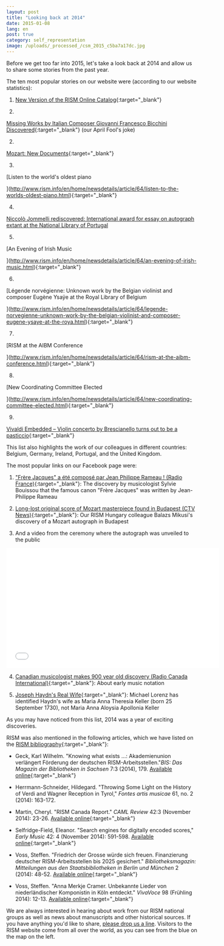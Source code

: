 ```yaml
---
layout: post
title: "Looking back at 2014"
date: 2015-01-08
lang: en
post: true
category: self_representation
image: /uploads/_processed_/csm_2015_c5ba7a17dc.jpg
---
```



Before we get too far into 2015, let's take a look back at 2014 and allow us to share some stories from the past year.



The ten most popular stories on our website were (according to our website statistics):

1. [New Version of the RISM Online Catalog](http://www.rism.info/en/home/newsdetails/article/64/new-version-of-the-rism-online-catalog.html){:target="_blank"}

1.

[Missing Works by Italian Composer Giovanni Francesco Bicchini Discovered](http://www.rism.info/en/home/newsdetails/article/64/missing-works-by-italian-composer-giovanni-francesco-bicchini-discovered.html){:target="_blank"} (our April Fool's joke)

2.

[Mozart: New Documents](http://www.rism.info/en/home/newsdetails/article/64/mozart-new-documents.html){:target="_blank"}

3.

[Listen to the world's oldest piano

](http://www.rism.info/en/home/newsdetails/article/64/listen-to-the-worlds-oldest-piano.html){:target="_blank"}

4.

[Niccolò Jommelli rediscovered: International award for essay on autograph extant at the National Library of Portugal](http://www.rism.info/en/home/newsdetails/article/64/niccolo-jommelli-rediscovered-international-award-for-essay-on-autograph-extant-at-the-national.html "external-link-new-window")

5.

[An Evening of Irish Music

](http://www.rism.info/en/home/newsdetails/article/64/an-evening-of-irish-music.html){:target="_blank"}

6.

[Légende norvégienne: Unknown work by the Belgian violinist and composer Eugène Ysaÿe at the Royal Library of Belgium

](http://www.rism.info/en/home/newsdetails/article/64/legende-norvegienne-unknown-work-by-the-belgian-violinist-and-composer-eugene-ysaye-at-the-roya.html){:target="_blank"}

7.

[RISM at the AIBM Conference

](http://www.rism.info/en/home/newsdetails/article/64/rism-at-the-aibm-conference.html){:target="_blank"}

8.

[New Coordinating Committee Elected

](http://www.rism.info/en/home/newsdetails/article/64/new-coordinating-committee-elected.html){:target="_blank"}

9.

[Vivaldi Embedded – Violin concerto by Brescianello turns out to be a pasticcio](http://www.rism.info/en/home/newsdetails/select/rediscovered/article/2/vivaldi-embedded.html){:target="_blank"}

This list also highlights the work of our colleagues in different countries: Belgium, Germany, Ireland, Portugal, and the United Kingdom.

The most popular links on our Facebook page were:

1. ["Frère Jacques" a été composé par Jean Philippe Rameau ! (Radio France)](http://www.francemusique.fr/actu-musicale/frere-jacques-ete-compose-par-jean-philippe-rameau-49327){:target="_blank"}: The discovery by musicologist Sylvie Bouissou that the famous canon "Frère Jacques" was written by Jean-Philippe Rameau

2. [Long-lost original score of Mozart masterpiece found in Budapest (CTV News)](http://www.ctvnews.ca/entertainment/long-lost-original-score-of-mozart-masterpiece-found-in-budapest-1.2029216#ixzz3EzxB7wtb){:target="_blank"}: Our RISM Hungary colleague Balazs Mikusi's discovery of a Mozart autograph in Budapest

3. And a video from the ceremony where the autograph was unveiled to the public

<iframe width="560" height="315" src="//www.youtube.com/embed/LAa-Tro_FPU?list=UUSw7Qu4OQujixCfIlKETdkQ" frameborder="0" allowfullscreen></iframe>



4. [Canadian musicologist makes 900 year old discovery (Radio Canada International)](http://www.rcinet.ca/en/2014/10/22/canadian-musicologist-make-900-year-old-discovery/){:target="_blank"}: About early music notation

5. [Joseph Haydn's Real Wife](http://michaelorenz.blogspot.de/2014/09/joseph-haydns-real-wife_11.html){:target="_blank"}: Michael Lorenz has identified Haydn's wife as Maria Anna Theresia Keller (born 25 September 1730), not Maria Anna Aloysia Apollonia Keller

As you may have noticed from this list, 2014 was a year of exciting discoveries.

RISM was also mentioned in the following articles, which we have listed on the [RISM bibliography](http://www.rism.info/en/publications/bibliography.html){:target="_blank"}:

- Geck, Karl Wilhelm. "Knowing what exists ...: Akademienunion verlängert Förderung der deutschen RISM-Arbeitsstellen."_BIS: Das Magazin der Bibliotheken in Sachsen_ 7:3 (2014), 179. [Available online](http://nbn-resolving.de/urn:nbn:de:bsz:14-qucosa-156038){:target="_blank"}

- Herrmann-Schneider, Hildegard. "Throwing Some Light on the History of Verdi and Wagner Reception in Tyrol," _Fontes artis musicae_ 61, no. 2 (2014): 163-172.

- Martin, Cheryl. "RISM Canada Report." _CAML Review_ 42:3 (November 2014): 23-26. [Available online](http://pi.library.yorku.ca/ojs/index.php/caml/article/viewFile/39684/35943){:target="_blank"}

- Selfridge-Field, Eleanor. "Search engines for digitally encoded scores," _Early Music_ 42: 4 (November 2014): 591-598. [Available online](http://em.oxfordjournals.org/content/42/4?etoc){:target="_blank"}

- Voss, Steffen. "Friedrich der Grosse würde sich freuen. Finanzierung deutscher RISM-Arbeitsstellen bis 2025 gesichert." _Bibliotheksmagazin: Mitteilungen aus den Staatsbibliotheken in Berlin und München_ 2 (2014): 48-52. [Available online](http://staatsbibliothek-berlin.de/fileadmin/user_upload/zentrale_Seiten/ueber_uns/pdf/Bibliotheksmagazin/Bibliotheksmagazin_2014-2.pdf){:target="_blank"}

- Voss, Steffen. "Anna Merkje Cramer. Unbekannte Lieder von niederländischer Komponistin in Köln entdeckt." _VivaVoce_ 98 (Frühling 2014): 12-13. [Available online](http://www.nederlandsmuziekinstituut.nl/images/pdf/publicaties/extern/vivavoce.pdf){:target="_blank"}

We are always interested in hearing about work from our RISM national groups as well as news about manuscripts and other historical sources. If you have anything you'd like to share, [please drop us a line](mailto:contact@rism.info "Opens window for sending email"). Visitors to the RISM website come from all over the world, as you can see from the blue on the map on the left.



<script type="text/javascript">var switchTo5x=true;</script><script type="text/javascript" src="http://w.sharethis.com/button/buttons.js"></script><script type="text/javascript">stLight.options({publisher: "9b601438-1ce1-49d8-bfd7-9cff5df54c17", doNotHash: false, doNotCopy: false, hashAddressBar: false});</script>